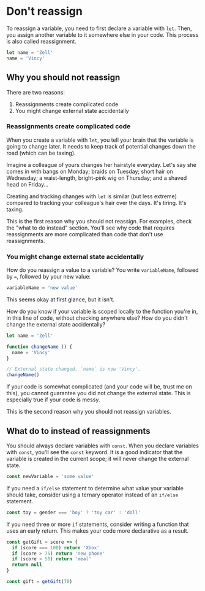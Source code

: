 # Don't reassign

To reassign a variable, you need to first declare a variable with `let`. Then, you assign another variable to it somewhere else in your code. This process is also called reassignment.

```js
let name = 'Zell'
name = 'Vincy'
```

## Why you should not reassign

There are two reasons:

1. Reassignments create complicated code
2. You might change external state accidentally

### Reassignments create complicated code

When you create a variable with `let`, you tell your brain that the variable is going to change later. It needs to keep track of potential changes down the road (which can be taxing).

Imagine a colleague of yours changes her hairstyle everyday. Let's say she comes in with bangs on Monday; braids on Tuesday; short hair on Wednesday; a waist-length, bright-pink wig on Thursday; and a shaved head on Friday...

Creating and tracking changes with `let` is similar (but less extreme) compared to tracking your colleague's hair over the days. It's tiring. It's taxing.

This is the first reason why you should not reassign. For examples, check the "what to do instead" section. You'll see why code that requires reassignments are more complicated than code that don't use reassignments.

### You might change external state accidentally

How do you reassign a value to a variable? You write `variableName`, followed by `=`, followed by your new value:

```js
variableName = 'new value'
```

This seems okay at first glance, but it isn't.

How do you know if your variable is scoped locally to the function you're in, in this line of code, without checking anywhere else? How do you didn't change the external state accidentally?

```js
let name = 'Zell'

function changeName () {
  name = 'Vincy'
}

// External state changed. `name` is now 'Vincy'.
changeName()
```

If your code is somewhat complicated (and your code will be, trust me on this), you cannot guarantee you did not change the external state. This is especially true if your code is messy.

This is the second reason why you should not reassign variables.

## What do to instead of reassignments

You should always declare variables with `const`. When you declare variables with `const`, you'll see the `const` keyword. It is a good indicator that the variable is created in the current scope; it will never change the external state.

```js
const newVariable = 'some value'
```

If you need a `if/else` statement to determine what value your variable should take, consider using a ternary operator instead of an `if/else` statement.

```js
const toy = gender === 'boy' ? 'toy car' : 'doll'
```

If you need three or more `if` statements, consider writing a function that uses an early return. This makes your code more declarative as a result.

```js
const getGift = score => {
  if (score === 100) return 'Xbox'
  if (score > 75) return 'new phone'
  if (score > 50) return 'meal'
  return null
}

const gift = getGift(70)
```
